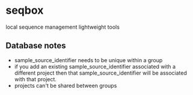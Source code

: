# seqbox
local sequence management lightweight tools

## Database notes

* sample_source_identifier needs to be unique within a group
* if you add an existing sample_source_identifier associated with a different 
project then that sample_source_identifier will be associated
with that project.
* projects can't be shared between groups
